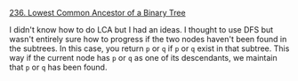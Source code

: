 [236. Lowest Common Ancestor of a Binary Tree](https://leetcode.com/problems/lowest-common-ancestor-of-a-binary-tree/)

I didn't know how to do LCA but I had an ideas. I thought to use DFS but wasn't entirely sure how to progress if the two nodes haven't been found in the subtrees. In this case, you return `p` or `q` if `p` or `q` exist in that subtree. This way if the current node has `p` or `q` as one of its descendants, we maintain that `p` or `q` has been found.
